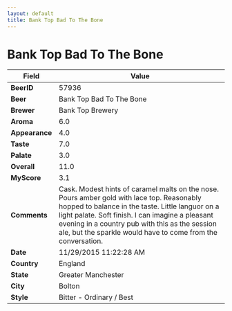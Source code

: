 ```yaml
---
layout: default
title: Bank Top Bad To The Bone
---
```


# Bank Top Bad To The Bone

| Field         | Value     |
|---------------|-----------|
| **BeerID** | 57936 |
| **Beer** | Bank Top Bad To The Bone |
| **Brewer** | Bank Top Brewery |
| **Aroma** | 6.0 |
| **Appearance** | 4.0 |
| **Taste** | 7.0 |
| **Palate** | 3.0 |
| **Overall** | 11.0 |
| **MyScore** | 3.1 |
| **Comments** | Cask. Modest hints of caramel malts on the nose. Pours amber gold with lace top. Reasonably hopped to balance in the taste. Little languor on a light palate. Soft finish. I can imagine a pleasant evening in a country pub with this as the session ale, but the sparkle would have to come from the conversation. |
| **Date** | 11/29/2015 11:22:28 AM |
| **Country** | England |
| **State** | Greater Manchester |
| **City** | Bolton |
| **Style** | Bitter - Ordinary / Best |
